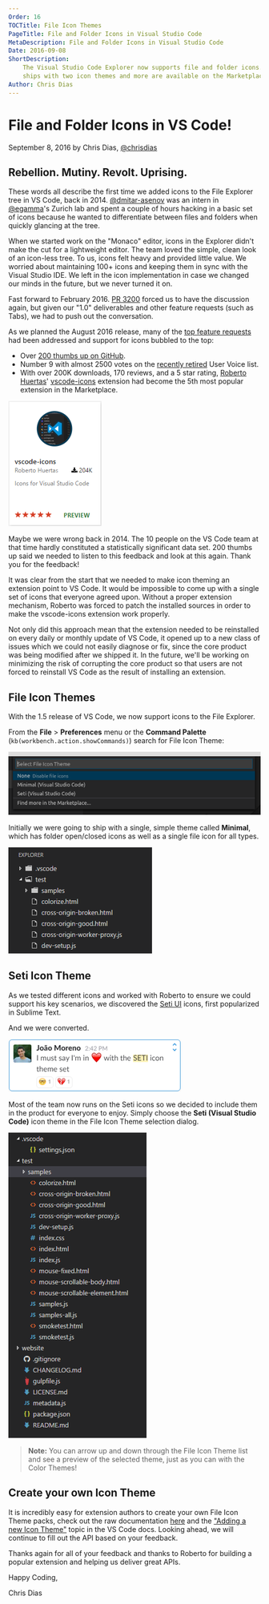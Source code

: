 ```yaml
---
Order: 16
TOCTitle: File Icon Themes
PageTitle: File and Folder Icons in Visual Studio Code
MetaDescription: File and Folder Icons in Visual Studio Code
Date: 2016-09-08
ShortDescription:
    The Visual Studio Code Explorer now supports file and folder icons. VS Code
    ships with two icon themes and more are available on the Marketplace.
Author: Chris Dias
---
```


# File and Folder Icons in VS Code!

September 8, 2016 by Chris Dias, [@chrisdias](https://twitter.com/chrisdias)

## Rebellion. Mutiny. Revolt. Uprising.

These words all describe the first time we added icons to the File Explorer tree
in VS Code, back in 2014. [@dmitar-asenov](https://github.com/dimitar-asenov)
was an intern in [@egamma](https://github.com/egamma)'s Zurich lab and spent a
couple of hours hacking in a basic set of icons because he wanted to
differentiate between files and folders when quickly glancing at the tree.

When we started work on the "Monaco" editor, icons in the Explorer didn't make
the cut for a lightweight editor. The team loved the simple, clean look of an
icon-less tree. To us, icons felt heavy and provided little value. We worried
about maintaining 100+ icons and keeping them in sync with the Visual Studio
IDE. We left in the icon implementation in case we changed our minds in the
future, but we never turned it on.

Fast forward to February 2016.
[PR 3200](https://github.com/Microsoft/vscode/pull/3200) forced us to have the
discussion again, but given our "1.0" deliverables and other feature requests
(such as Tabs), we had to push out the conversation.

As we planned the August 2016 release, many of the
[top feature requests](https://github.com/Microsoft/vscode/issues?q=is%3Aopen+is%3Aissue+label%3Afeature-request)
had been addressed and support for icons bubbled to the top:

-   Over
    [200 thumbs up on GitHub](https://github.com/Microsoft/vscode/issues/211).
-   Number 9 with almost 2500 votes on the
    [recently retired](https://code.visualstudio.com/blogs/2016/08/19/goodbyeuservoice)
    User Voice list.
-   With over 200K downloads, 170 reviews, and a 5 star rating,
    [Roberto Huertas](https://github.com/robertohuertasm)'
    [vscode-icons](https://marketplace.visualstudio.com/items?itemName=robertohuertasm.vscode-icons)
    extension had become the 5th most popular extension in the Marketplace.

![vscode-icons extension](vscode-icons.png)

Maybe we were wrong back in 2014. The 10 people on the VS Code team at that time
hardly constituted a statistically significant data set. 200 thumbs up said we
needed to listen to this feedback and look at this again. Thank you for the
feedback!

It was clear from the start that we needed to make icon theming an extension
point to VS Code. It would be impossible to come up with a single set of icons
that everyone agreed upon. Without a proper extension mechanism, Roberto was
forced to patch the installed sources in order to make the vscode-icons
extension work properly.

Not only did this approach mean that the extension needed to be reinstalled on
every daily or monthly update of VS Code, it opened up to a new class of issues
which we could not easily diagnose or fix, since the core product was being
modified after we shipped it. In the future, we'll be working on minimizing the
risk of corrupting the core product so that users are not forced to reinstall VS
Code as the result of installing an extension.

## File Icon Themes

With the 1.5 release of VS Code, we now support icons to the File Explorer.

From the **File** > **Preferences** menu or the **Command Palette**
(`kb(workbench.action.showCommands)`) search for File Icon Theme:

![select icon theme](select-icon-theme.png)

Initially we were going to ship with a single, simple theme called **Minimal**,
which has folder open/closed icons as well as a single file icon for all types.

![minimal icon theme](minimal-icon-theme.png)

## Seti Icon Theme

As we tested different icons and worked with Roberto to ensure we could support
his key scenarios, we discovered the
[Seti UI](https://github.com/jesseweed/seti-ui) icons, first popularized in
Sublime Text.

And we were converted.

![I heart seti](i-heart-seti.png)

Most of the team now runs on the Seti icons so we decided to include them in the
product for everyone to enjoy. Simply choose the **Seti (Visual Studio Code)**
icon theme in the File Icon Theme selection dialog.

![Seti icon theme](seti-icon-theme.png)

> **Note:** You can arrow up and down through the File Icon Theme list and see a
> preview of the selected theme, just as you can with the Color Themes!

## Create your own Icon Theme

It is incredibly easy for extension authors to create your own File Icon Theme
packs, check out the raw documentation
[here](https://github.com/Microsoft/vscode/issues/10804) and the
["Adding a new Icon Theme"](/docs/extensions/themes-snippets-colorizers.md#adding-a-new-icon-theme)
topic in the VS Code docs. Looking ahead, we will continue to fill out the API
based on your feedback.

Thanks again for all of your feedback and thanks to Roberto for building a
popular extension and helping us deliver great APIs.

Happy Coding,

Chris Dias
